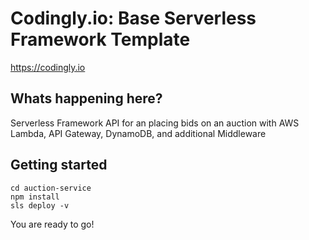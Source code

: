 # Codingly.io: Base Serverless Framework Template

https://codingly.io

## Whats happening here?

Serverless Framework API for an placing bids on an auction with AWS Lambda, API Gateway, DynamoDB, and additional Middleware

## Getting started

```
cd auction-service
npm install
sls deploy -v
```

You are ready to go!
